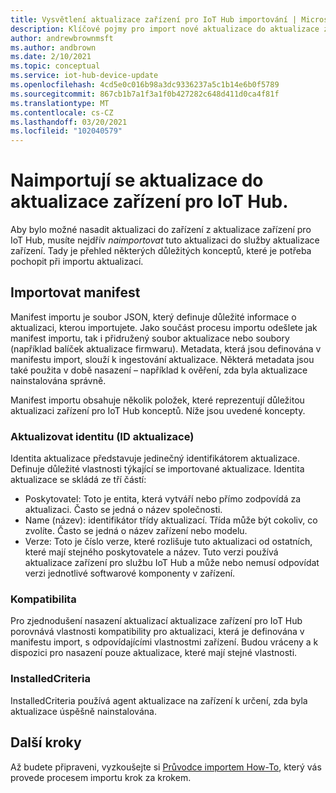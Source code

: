 ```yaml
---
title: Vysvětlení aktualizace zařízení pro IoT Hub importování | Microsoft Docs
description: Klíčové pojmy pro import nové aktualizace do aktualizace zařízení pro IoT Hub.
author: andrewbrownmsft
ms.author: andbrown
ms.date: 2/10/2021
ms.topic: conceptual
ms.service: iot-hub-device-update
ms.openlocfilehash: 4cd5e0c016b98a3dc9336237a5c1b14e6b0f5789
ms.sourcegitcommit: 867cb1b7a1f3a1f0b427282c648d411d0ca4f81f
ms.translationtype: MT
ms.contentlocale: cs-CZ
ms.lasthandoff: 03/20/2021
ms.locfileid: "102040579"
---
```

# <a name="importing-updates-into-device-update-for-iot-hub"></a>Naimportují se aktualizace do aktualizace zařízení pro IoT Hub.
Aby bylo možné nasadit aktualizaci do zařízení z aktualizace zařízení pro IoT Hub, musíte nejdřív _naimportovat_ tuto aktualizaci do služby aktualizace zařízení. Tady je přehled některých důležitých konceptů, které je potřeba pochopit při importu aktualizací.

## <a name="import-manifest"></a>Importovat manifest

Manifest importu je soubor JSON, který definuje důležité informace o aktualizaci, kterou importujete. Jako součást procesu importu odešlete jak manifest importu, tak i přidružený soubor aktualizace nebo soubory (například balíček aktualizace firmwaru). Metadata, která jsou definována v manifestu import, slouží k ingestování aktualizace. Některá metadata jsou také použita v době nasazení – například k ověření, zda byla aktualizace nainstalována správně.

Manifest importu obsahuje několik položek, které reprezentují důležitou aktualizaci zařízení pro IoT Hub konceptů. Níže jsou uvedené koncepty.

### <a name="update-identity-update-id"></a>Aktualizovat identitu (ID aktualizace)

Identita aktualizace představuje jedinečný identifikátorem aktualizace. Definuje důležité vlastnosti týkající se importované aktualizace. Identita aktualizace se skládá ze tří částí:
* Poskytovatel: Toto je entita, která vytváří nebo přímo zodpovídá za aktualizaci. Často se jedná o název společnosti.
* Name (název): identifikátor třídy aktualizací. Třída může být cokoliv, co zvolíte. Často se jedná o název zařízení nebo modelu.
* Verze: Toto je číslo verze, které rozlišuje tuto aktualizaci od ostatních, které mají stejného poskytovatele a název. Tuto verzi používá aktualizace zařízení pro službu IoT Hub a může nebo nemusí odpovídat verzi jednotlivé softwarové komponenty v zařízení. 

### <a name="compatibility"></a>Kompatibilita

Pro zjednodušení nasazení aktualizací aktualizace zařízení pro IoT Hub porovnává vlastnosti kompatibility pro aktualizaci, která je definována v manifestu import, s odpovídajícími vlastnostmi zařízení. Budou vráceny a k dispozici pro nasazení pouze aktualizace, které mají stejné vlastnosti.

### <a name="installedcriteria"></a>InstalledCriteria

InstalledCriteria používá agent aktualizace na zařízení k určení, zda byla aktualizace úspěšně nainstalována.


## <a name="next-steps"></a>Další kroky

Až budete připraveni, vyzkoušejte si [Průvodce importem How-To](./import-update.md), který vás provede procesem importu krok za krokem.


